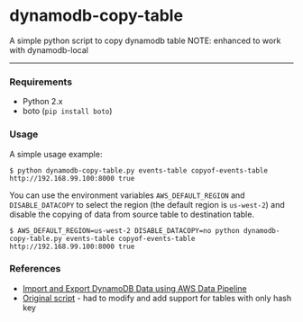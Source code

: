 # dynamodb-copy-table
A simple python script to copy dynamodb table
NOTE: enhanced to work with dynamodb-local

---

### Requirements

- Python 2.x
- boto (`pip install boto`)

### Usage

A simple usage example:

```shell
$ python dynamodb-copy-table.py events-table copyof-events-table http://192.168.99.100:8000 true
```

You can use the environment variables `AWS_DEFAULT_REGION` and `DISABLE_DATACOPY` to select the region (the default region is `us-west-2`) and disable the copying of data from source table to destination table.

```shell
$ AWS_DEFAULT_REGION=us-west-2 DISABLE_DATACOPY=no python dynamodb-copy-table.py events-table copyof-events-table http://192.168.99.100:8000 true
```

### References

- [Import and Export DynamoDB Data using AWS Data Pipeline](http://docs.aws.amazon.com/datapipeline/latest/DeveloperGuide/dp-importexport-ddb.html)
- [Original script](https://gist.github.com/iomz/9774415) - had to modify and add support for tables with only hash key
